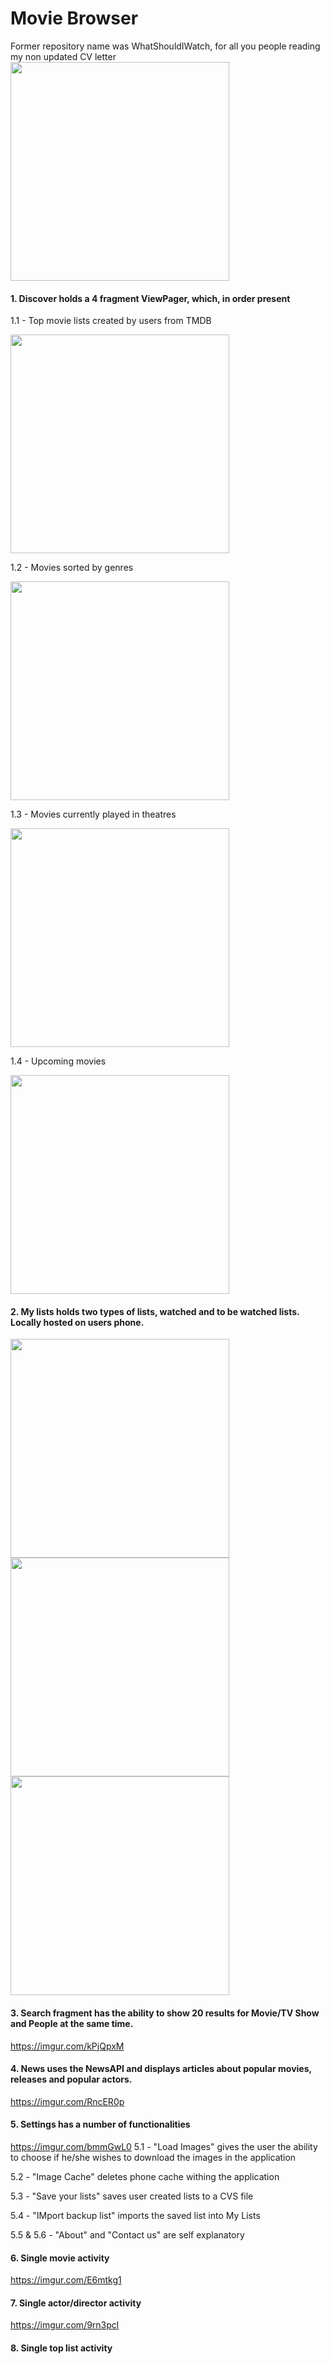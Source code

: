 # Movie Browser
Former repository name was WhatShouldIWatch, for all you people reading my non updated CV letter
<img src="" width="350">
#### 1. Discover holds a 4 fragment ViewPager, which, in order present

  1.1 - Top movie lists created by users from TMDB
  
<img src="https://imgur.com/2NccFzt.jpg" width="350">
  
  1.2 - Movies sorted by genres
  
<img src="https://imgur.com/eplvgRo.jpg" width="350">
 
  1.3 - Movies currently played in theatres
  
<img src="https://imgur.com/vtAaeXs.jpg" width="350">

  1.4 - Upcoming movies
  
<img src="https://imgur.com/XGBGM1v.jpg" width="350">

#### 2. My lists holds two types of lists, watched and to be watched lists. Locally hosted on users phone. 

<img src="https://imgur.com/lUr7Fbu.jpg" width="350"><img src="https://imgur.com/YfBqnYt.jpg" width="350"><img src="https://imgur.com/SAEu4AH.jpg" width="350">

#### 3. Search fragment has the ability to show 20 results for Movie/TV Show and People at the same time. 
https://imgur.com/kPjQpxM
#### 4. News uses the NewsAPI and displays articles about popular movies, releases and popular actors. 
https://imgur.com/RncER0p
#### 5. Settings has a number of functionalities
https://imgur.com/bmmGwL0
  5.1 - "Load Images" gives the user the ability to choose if he/she wishes to download the images in the application
  
  5.2 - "Image Cache" deletes phone cache withing the application
  
  5.3 - "Save your lists" saves user created lists to a CVS file
  
  5.4 - "IMport backup list" imports the saved list into My Lists
  
  5.5 & 5.6 - "About" and "Contact us" are self explanatory
  
#### 6. Single movie activity
https://imgur.com/E6mtkg1

#### 7. Single actor/director activity
https://imgur.com/9rn3pcl

#### 8. Single top list activity
